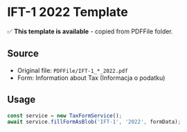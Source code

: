 # IFT-1 2022 Template

✅ **This template is available** - copied from PDFFile folder.

## Source
- Original file: `PDFFile/IFT-1_*_2022.pdf`
- Form: Information about Tax (Informacja o podatku)

## Usage
```typescript
const service = new TaxFormService();
await service.fillFormAsBlob('IFT-1', '2022', formData);
```

